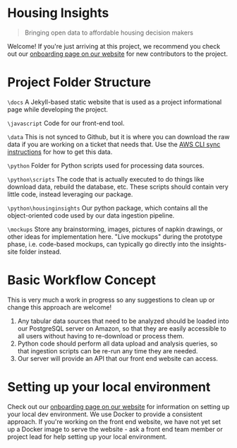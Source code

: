 # Housing Insights
> Bringing open data to affordable housing decision makers

Welcome! If you're just arriving at this project, we recommend you check out our [onboarding page on our website](http://housinginsights.org/resources/onboarding) for new contributors to the project.


# Project Folder Structure
`\docs`
A Jekyll-based static website that is used as a project informational page while developing the project.

`\javascript`
Code for our front-end tool.

`\data` 
This is not synced to Github, but it is where you can download the raw data if you are working on a ticket that needs that. Use the [AWS CLI sync instructions]({{site.baseurl}}/resources/aws-sync.html) for how to get this data.

`\python`
Folder for Python scripts used for processing data sources.

`\python\scripts`
The code that is actually executed to do things like download data, rebuild the database, etc. These scripts should contain very little code, instead leveraging our package.

`\python\housinginsights`
Our python package, which contains all the object-oriented code used by our data ingestion pipeline. 

`\mockups`
Store any brainstorming, images, pictures of napkin drawings, or other ideas for implementation here. "Live mockups" during the prototype phase, i.e. code-based mockups, can typically go directly into the insights-site folder instead.

# Basic Workflow Concept
This is very much a work in progress so any suggestions to clean up or change this approach are welcome!

1. Any tabular data sources that need to be analyzed should be loaded into our PostgreSQL server on Amazon, so that they are easily accessible to all users without having to re-download or process them.
2. Python code should perform all data upload and analysis queries, so that ingestion scripts can be re-run any time they are needed.
3. Our server will provide an API that our front end website can access. 

# Setting up your local environment

Check out our [onboarding page on our website](http://housinginsights.org/resources/onboarding) for information on setting up your local dev environment. We use Docker to provide a consistent approach. If you're working on the front end website, we have not yet set up a Docker image to serve the website - ask a front end team member or project lead for help setting up your local environment. 
